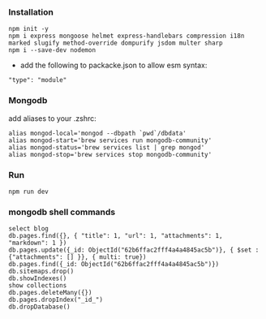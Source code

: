 ### Installation
```
npm init -y
npm i express mongoose helmet express-handlebars compression i18n marked slugify method-override dompurify jsdom multer sharp
npm i --save-dev nodemon
```
- add the following to packacke.json to allow esm syntax:
```
"type": "module"
```

### Mongodb
add aliases to your .zshrc:
```
alias mongod-local='mongod --dbpath `pwd`/dbdata'
alias mongod-start='brew services run mongodb-community'
alias mongod-status='brew services list | grep mongod'
alias mongod-stop='brew services stop mongodb-community'
```

### Run
```
npm run dev
```
### mongodb shell commands
```
select blog
db.pages.find({}, { "title": 1, "url": 1, "attachments": 1, "markdown": 1 })
db.pages.update({_id: ObjectId("62b6ffac2fff4a4a4845ac5b")}, { $set : {"attachments": [] }}, { multi: true})
db.pages.find({_id: ObjectId("62b6ffac2fff4a4a4845ac5b")})
db.sitemaps.drop()
db.showIndexes()
show collections
db.pages.deleteMany({})
db.pages.dropIndex("_id_")
db.dropDatabase()
```
